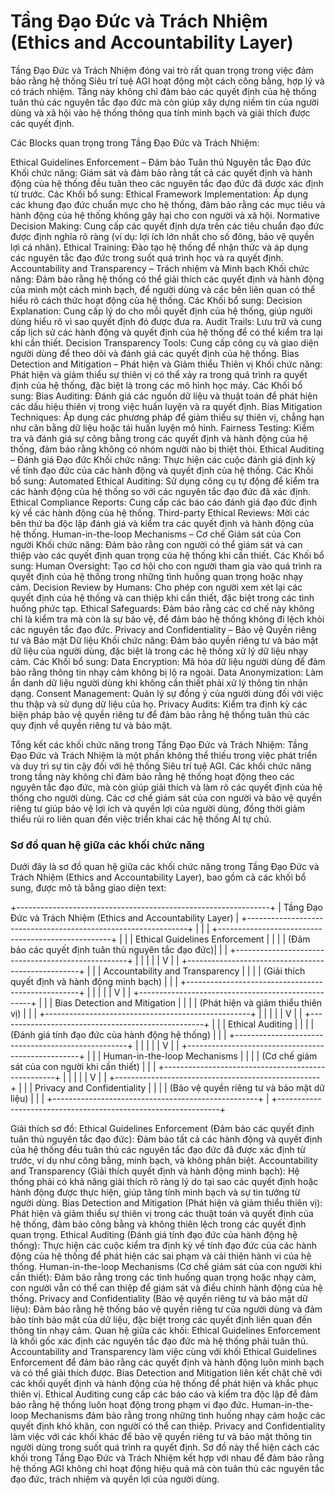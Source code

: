 
# Tầng Đạo Đức và Trách Nhiệm (Ethics and Accountability Layer)
Tầng Đạo Đức và Trách Nhiệm đóng vai trò rất quan trọng trong việc đảm bảo rằng hệ thống Siêu trí tuệ AGI hoạt động một cách công bằng, hợp lý và có trách nhiệm. Tầng này không chỉ đảm bảo các quyết định của hệ thống tuân thủ các nguyên tắc đạo đức mà còn giúp xây dựng niềm tin của người dùng và xã hội vào hệ thống thông qua tính minh bạch và giải thích được các quyết định.

Các Blocks quan trọng trong Tầng Đạo Đức và Trách Nhiệm:

Ethical Guidelines Enforcement – Đảm bảo Tuân thủ Nguyên tắc Đạo đức
Khối chức năng: Giám sát và đảm bảo rằng tất cả các quyết định và hành động của hệ thống đều tuân theo các nguyên tắc đạo đức đã được xác định từ trước.
Các Khối bổ sung:
Ethical Framework Implementation: Áp dụng các khung đạo đức chuẩn mực cho hệ thống, đảm bảo rằng các mục tiêu và hành động của hệ thống không gây hại cho con người và xã hội.
Normative Decision Making: Cung cấp các quyết định dựa trên các tiêu chuẩn đạo đức được định nghĩa rõ ràng (ví dụ: lợi ích lớn nhất cho số đông, bảo vệ quyền lợi cá nhân).
Ethical Training: Đào tạo hệ thống để nhận thức và áp dụng các nguyên tắc đạo đức trong suốt quá trình học và ra quyết định.
Accountability and Transparency – Trách nhiệm và Minh bạch
Khối chức năng: Đảm bảo rằng hệ thống có thể giải thích các quyết định và hành động của mình một cách minh bạch, để người dùng và các bên liên quan có thể hiểu rõ cách thức hoạt động của hệ thống.
Các Khối bổ sung:
Decision Explanation: Cung cấp lý do cho mỗi quyết định của hệ thống, giúp người dùng hiểu rõ vì sao quyết định đó được đưa ra.
Audit Trails: Lưu trữ và cung cấp lịch sử các hành động và quyết định của hệ thống để có thể kiểm tra lại khi cần thiết.
Decision Transparency Tools: Cung cấp công cụ và giao diện người dùng để theo dõi và đánh giá các quyết định của hệ thống.
Bias Detection and Mitigation – Phát hiện và Giảm thiểu Thiên vị
Khối chức năng: Phát hiện và giảm thiểu sự thiên vị có thể xảy ra trong quá trình ra quyết định của hệ thống, đặc biệt là trong các mô hình học máy.
Các Khối bổ sung:
Bias Auditing: Đánh giá các nguồn dữ liệu và thuật toán để phát hiện các dấu hiệu thiên vị trong việc huấn luyện và ra quyết định.
Bias Mitigation Techniques: Áp dụng các phương pháp để giảm thiểu sự thiên vị, chẳng hạn như cân bằng dữ liệu hoặc tái huấn luyện mô hình.
Fairness Testing: Kiểm tra và đánh giá sự công bằng trong các quyết định và hành động của hệ thống, đảm bảo rằng không có nhóm người nào bị thiệt thòi.
Ethical Auditing – Đánh giá Đạo đức
Khối chức năng: Thực hiện các cuộc đánh giá định kỳ về tính đạo đức của các hành động và quyết định của hệ thống.
Các Khối bổ sung:
Automated Ethical Auditing: Sử dụng công cụ tự động để kiểm tra các hành động của hệ thống so với các nguyên tắc đạo đức đã xác định.
Ethical Compliance Reports: Cung cấp các báo cáo đánh giá đạo đức định kỳ về các hành động của hệ thống.
Third-party Ethical Reviews: Mời các bên thứ ba độc lập đánh giá và kiểm tra các quyết định và hành động của hệ thống.
Human-in-the-loop Mechanisms – Cơ chế Giám sát của Con người
Khối chức năng: Đảm bảo rằng con người có thể giám sát và can thiệp vào các quyết định quan trọng của hệ thống khi cần thiết.
Các Khối bổ sung:
Human Oversight: Tạo cơ hội cho con người tham gia vào quá trình ra quyết định của hệ thống trong những tình huống quan trọng hoặc nhạy cảm.
Decision Review by Humans: Cho phép con người xem xét lại các quyết định của hệ thống và can thiệp khi cần thiết, đặc biệt trong các tình huống phức tạp.
Ethical Safeguards: Đảm bảo rằng các cơ chế này không chỉ là kiểm tra mà còn là sự bảo vệ, để đảm bảo hệ thống không đi lệch khỏi các nguyên tắc đạo đức.
Privacy and Confidentiality – Bảo vệ Quyền riêng tư và Bảo mật Dữ liệu
Khối chức năng: Đảm bảo quyền riêng tư và bảo mật dữ liệu của người dùng, đặc biệt là trong các hệ thống xử lý dữ liệu nhạy cảm.
Các Khối bổ sung:
Data Encryption: Mã hóa dữ liệu người dùng để đảm bảo rằng thông tin nhạy cảm không bị lộ ra ngoài.
Data Anonymization: Làm ẩn danh dữ liệu người dùng khi không cần thiết phải xử lý thông tin nhận dạng.
Consent Management: Quản lý sự đồng ý của người dùng đối với việc thu thập và sử dụng dữ liệu của họ.
Privacy Audits: Kiểm tra định kỳ các biện pháp bảo vệ quyền riêng tư để đảm bảo rằng hệ thống tuân thủ các quy định về quyền riêng tư và bảo mật.

Tổng kết các khối chức năng trong Tầng Đạo Đức và Trách Nhiệm:
Tầng Đạo Đức và Trách Nhiệm là một phần không thể thiếu trong việc phát triển và duy trì sự tin cậy đối với hệ thống Siêu trí tuệ AGI. Các khối chức năng trong tầng này không chỉ đảm bảo rằng hệ thống hoạt động theo các nguyên tắc đạo đức, mà còn giúp giải thích và làm rõ các quyết định của hệ thống cho người dùng. Các cơ chế giám sát của con người và bảo vệ quyền riêng tư giúp bảo vệ lợi ích và quyền lợi của người dùng, đồng thời giảm thiểu rủi ro liên quan đến việc triển khai các hệ thống AI tự chủ.


### Sơ đồ quan hệ giữa các khối chức năng

Dưới đây là sơ đồ quan hệ giữa các khối chức năng trong Tầng Đạo Đức và Trách Nhiệm (Ethics and Accountability Layer), bao gồm cả các khối bổ sung, được mô tả bằng giao diện text:

+---------------------------------------------------------------+
|   Tầng Đạo Đức và Trách Nhiệm (Ethics and Accountability Layer) |
+---------------------------------------------------------------+
|                                                               |
|    +---------------------------------------------------+      |
|    | Ethical Guidelines Enforcement                   |      |
|    | (Đảm bảo các quyết định tuân thủ nguyên tắc đạo đức)|      |
|    +---------------------------------------------------+      |
|                      |                                      |
|                      V                                      |
|    +---------------------------------------------------+      |
|    | Accountability and Transparency                   |      |
|    | (Giải thích quyết định và hành động minh bạch)    |      |
|    +---------------------------------------------------+      |
|                      |                                      |
|                      V                                      |
|    +---------------------------------------------------+      |
|    | Bias Detection and Mitigation                     |      |
|    | (Phát hiện và giảm thiểu thiên vị)                |      |
|    +---------------------------------------------------+      |
|                      |                                      |
|                      V                                      |
|    +---------------------------------------------------+      |
|    | Ethical Auditing                                  |      |
|    | (Đánh giá tính đạo đức của hành động hệ thống)    |      |
|    +---------------------------------------------------+      |
|                      |                                      |
|                      V                                      |
|    +---------------------------------------------------+      |
|    | Human-in-the-loop Mechanisms                       |      |
|    | (Cơ chế giám sát của con người khi cần thiết)      |      |
|    +---------------------------------------------------+      |
|                      |                                      |
|                      V                                      |
|    +---------------------------------------------------+      |
|    | Privacy and Confidentiality                       |      |
|    | (Bảo vệ quyền riêng tư và bảo mật dữ liệu)         |      |
|    +---------------------------------------------------+      |
+---------------------------------------------------------------+

Giải thích sơ đồ:
Ethical Guidelines Enforcement (Đảm bảo các quyết định tuân thủ nguyên tắc đạo đức):
Đảm bảo tất cả các hành động và quyết định của hệ thống đều tuân thủ các nguyên tắc đạo đức đã được xác định từ trước, ví dụ như công bằng, minh bạch, và không phân biệt.
Accountability and Transparency (Giải thích quyết định và hành động minh bạch):
Hệ thống phải có khả năng giải thích rõ ràng lý do tại sao các quyết định hoặc hành động được thực hiện, giúp tăng tính minh bạch và sự tin tưởng từ người dùng.
Bias Detection and Mitigation (Phát hiện và giảm thiểu thiên vị):
Phát hiện và giảm thiểu sự thiên vị trong các thuật toán và quyết định của hệ thống, đảm bảo công bằng và không thiên lệch trong các quyết định quan trọng.
Ethical Auditing (Đánh giá tính đạo đức của hành động hệ thống):
Thực hiện các cuộc kiểm tra định kỳ về tính đạo đức của các hành động của hệ thống để phát hiện các sai phạm và cải thiện hành vi của hệ thống.
Human-in-the-loop Mechanisms (Cơ chế giám sát của con người khi cần thiết):
Đảm bảo rằng trong các tình huống quan trọng hoặc nhạy cảm, con người vẫn có thể can thiệp để giám sát và điều chỉnh hành động của hệ thống.
Privacy and Confidentiality (Bảo vệ quyền riêng tư và bảo mật dữ liệu):
Đảm bảo rằng hệ thống bảo vệ quyền riêng tư của người dùng và đảm bảo tính bảo mật của dữ liệu, đặc biệt trong các quyết định liên quan đến thông tin nhạy cảm.
Quan hệ giữa các khối:
Ethical Guidelines Enforcement là khối gốc xác định các nguyên tắc đạo đức mà hệ thống phải tuân thủ.
Accountability and Transparency làm việc cùng với khối Ethical Guidelines Enforcement để đảm bảo rằng các quyết định và hành động luôn minh bạch và có thể giải thích được.
Bias Detection and Mitigation liên kết chặt chẽ với các khối quyết định và hành động của hệ thống để phát hiện và khắc phục thiên vị.
Ethical Auditing cung cấp các báo cáo và kiểm tra độc lập để đảm bảo rằng hệ thống luôn hoạt động trong phạm vi đạo đức.
Human-in-the-loop Mechanisms đảm bảo rằng trong những tình huống nhạy cảm hoặc các quyết định khó khăn, con người có thể can thiệp.
Privacy and Confidentiality làm việc với các khối khác để bảo vệ quyền riêng tư và bảo mật thông tin người dùng trong suốt quá trình ra quyết định.
Sơ đồ này thể hiện cách các khối trong Tầng Đạo Đức và Trách Nhiệm kết hợp với nhau để đảm bảo rằng hệ thống AGI không chỉ hoạt động hiệu quả mà còn tuân thủ các nguyên tắc đạo đức, trách nhiệm và quyền lợi của người dùng.

